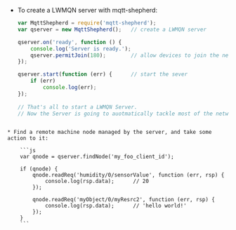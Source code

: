 
* To create a LWMQN server with mqtt-shepherd:  
  
    ```js
    var MqttShepherd = require('mqtt-shepherd');
    var qserver = new MqttShepherd();   // create a LWMQN server

    qserver.on('ready', function () {
        console.log('Server is ready.');
        qserver.permitJoin(180);        // allow devices to join the network within 180 secs
    });

    qserver.start(function (err) {      // start the sever
        if (err)
            console.log(err);
    });
      
    // That's all to start a LWMQN Server.
    // Now the Server is going to auotmatically tackle most of the network managing things.
```
  
* Find a remote machine node managed by the server, and take some action to it:  
  
    ```js
    var qnode = qserver.findNode('my_foo_client_id');

    if (qnode) {
        qnode.readReq('humidity/0/sensorValue', function (err, rsp) {
            console.log(rsp.data);      // 20
        });

        qnode.readReq('myObject/0/myResrc2', function (err, rsp) {
            console.log(rsp.data);      // 'hello world!'
        });
    }
    ```
  